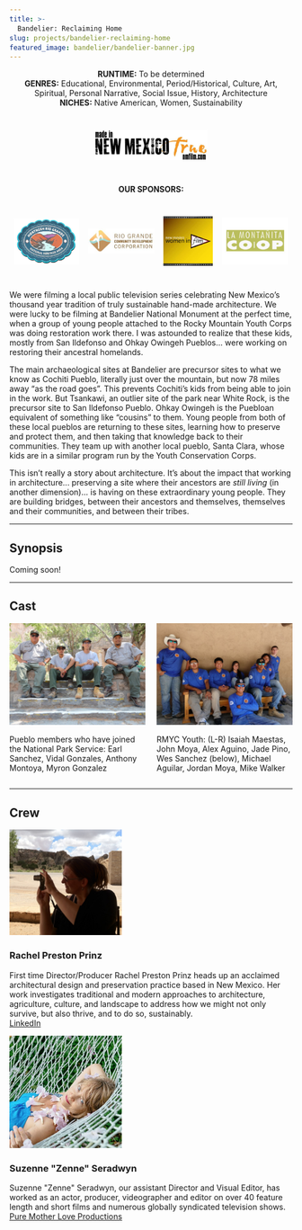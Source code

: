 ```yaml
---
title: >-
  Bandelier: Reclaiming Home
slug: projects/bandelier-reclaiming-home
featured_image: bandelier/bandelier-banner.jpg
---
```


<p style="text-align: center;">
  <strong>RUNTIME:</strong> To be determined<br>
  <strong>GENRES:</strong> Educational, Environmental, Period/Historical, Culture, Art, Spiritual, Personal Narrative, Social Issue, History, Architecture<br>
  <strong>NICHES:</strong> Native American, Women, Sustainability
</p>

<div style="display: flex; flex-direction: row; align-items:center; justify-content: center; margin: 2rem auto;">
  <span class="image fit" style="padding: 0.5rem; max-width: 200px;"><img src="/images/logos/nmtrue.jpg" alt="NM True Film"></span>
</div>

<!-- Placeholder for YouTube Video
<div class="videoWrapper" style="margin-bottom: 2rem;">
  <iframe width="560" height="315" src="https://www.youtube.com/embed/f9gkoxn1Zng" frameborder="0" allow="autoplay; encrypted-media" allowfullscreen></iframe>
</div>
-->

<p style="text-align: center; text-transform: uppercase;"><strong>Our Sponsors:</strong></p>

<div style="display: flex; flex-direction: row; align-items:center; justify-content: center; margin: 2rem auto;">
  <span class="image fit" style="padding: 0.5rem; max-width: 200px;"><img src="/images/logos/NRGNHA.jpg" alt="Northern Rio Grande National Heritage Area"></span>
  <span class="image fit" style="padding: 0.5rem; max-width: 200px;"><img src="/images/logos/RGCDC.jpg" alt="Rio Grande Community Development Corporation"></span>
  <span class="image fit" style="padding: 0.5rem; max-width: 200px;"><img src="/images/logos/nmwif.jpg" alt="New Mexico Women in Film"></span>
  <span class="image fit" style="padding: 0.5rem; max-width: 200px;"><img src="/images/logos/la-montanita-coop.jpg" alt="La Montañita Co-Op"></span>
</div>

We were filming a local public television series celebrating New Mexico’s thousand year tradition of truly sustainable hand-made architecture. We were lucky to be filming at Bandelier National Monument at the perfect time, when a group of young people attached to the Rocky Mountain Youth Corps was doing restoration work there. I was astounded to realize that these kids, mostly from San Ildefonso and Ohkay Owingeh Pueblos… were working on restoring their ancestral homelands.

The main archaeological sites at Bandelier are precursor sites to what we know as Cochiti Pueblo, literally just over the mountain, but now 78 miles away “as the road goes”. This prevents Cochiti’s kids from being able to join in the work. But Tsankawi, an outlier site of the park near White Rock, is the precursor site to San Ildefonso Pueblo. Ohkay Owingeh is the Puebloan equivalent of something like “cousins” to them. Young people from both of these local pueblos are returning to these sites, learning how to preserve and protect them, and then taking that knowledge back to their communities. They team up with another local pueblo, Santa Clara, whose kids are in a similar program run by the Youth Conservation Corps.

This isn’t really a story about architecture. It’s about the impact that working in architecture... preserving a site where their ancestors are *still living* (in another dimension)...  is having on these extraordinary young people. They are building bridges, between their ancestors and themselves, themselves and their communities, and between their tribes.

<hr class="major" />

## Synopsis

Coming soon!

<hr class="major" />

## Cast

<div style="display: flex; flex-direction: row; justify-content: space-between;">
  <div style="width: 48%">
    <span class="image fit">
      <img src="/images/bandelier/pueblo-nps_earl-vidal-anthony-myron.jpg" alt="Crew photo">
    </span>
    <p class="caption">Pueblo members who have joined the National Park Service: Earl Sanchez, Vidal Gonzales, Anthony Montoya, Myron Gonzalez</p>
  </div>
  <div style="width: 48%">
    <span class="image fit">
      <img src="/images/bandelier/rmyc-youth.jpg" alt="Crew photo">
    </span>
    <p class="caption">RMYC Youth: (L-R) Isaiah Maestas, John Moya, Alex Aguino, Jade Pino, Wes Sanchez (below), Michael Aguilar, Jordan Moya, Mike Walker</p>
  </div>
</div>

<hr class="major" />

## Crew

<section class="crew-block" style="display: flex; flex-direction: column;">
  <div class="crew">
    <span class="image left"><img src="/images/emergence/acoma.jpg" alt="Rachel at Acoma" style="max-width: 200px;"></span>
    <div>
      <h3>Rachel Preston Prinz</h3>
      <p>First time Director/Producer Rachel Preston Prinz heads up an acclaimed architectural design and preservation practice based in New Mexico. Her work investigates traditional and modern approaches to architecture, agriculture, culture, and landscape to address how we might not only survive, but also thrive, and to do so, sustainably.<br><a href="https://www.linkedin.com/in/rachelprestonprinz">LinkedIn</a></p>
    </div>
  </div>
  <div class="crew">
    <span class="image left"><img src="/images/misc/zenne-headshot.jpg" alt="Zenne" style="max-width: 200px;"></span>
    <div>
      <h3>Suzenne "Zenne" Seradwyn</h3>
      <p>Suzenne "Zenne" Seradwyn, our assistant Director and Visual Editor, has worked as an actor, producer, videographer and editor on over 40 feature length and short films and numerous globally syndicated television shows.<br><a href="http://www.puremotherlove.com">Pure Mother Love Productions</a></p>
    </div>
  </div>
</section>

